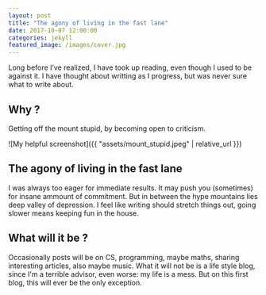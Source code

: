 ```yaml
---
layout: post
title: "The agony of living in the fast lane"
date: 2017-10-07 12:00:00
categories: jekyll
featured_image: /images/cover.jpg
---
```


Long before I’ve realized, I have took up reading, even though I used to be against it. I have thought about writting as I progress, but was never sure what to write about.

## Why ?

Getting off the mount stupid, by becoming open to criticism.

![My helpful screenshot]({{ "assets/mount_stupid.jpeg" | relative_url }})

## The agony of living in the fast lane

I was always too eager for immediate results. It may push you (sometimes) for insane ammount of commitment. But in between the hype mountains lies deep valley of depression. I feel like writing should stretch things out, going slower means keeping fun in the house.

## What will it be ?

Occasionally posts will be on CS, programming, maybe maths, sharing interesting articles, also maybe music. What it will not be is a life style blog, since I'm a terrible advisor, even worse: my life is a mess. But on this first blog, this will ever be the only exception.
